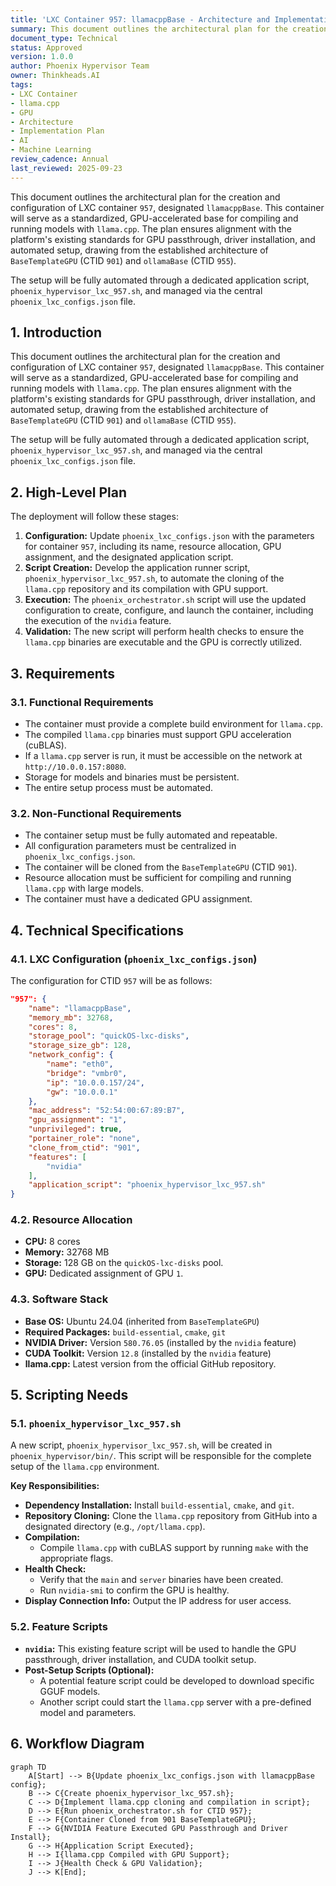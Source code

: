 ```yaml
---
title: 'LXC Container 957: llamacppBase - Architecture and Implementation Plan'
summary: This document outlines the architectural plan for the creation and configuration of LXC container 957.
document_type: Technical
status: Approved
version: 1.0.0
author: Phoenix Hypervisor Team
owner: Thinkheads.AI
tags:
- LXC Container
- llama.cpp
- GPU
- Architecture
- Implementation Plan
- AI
- Machine Learning
review_cadence: Annual
last_reviewed: 2025-09-23
---
```

This document outlines the architectural plan for the creation and configuration of LXC container `957`, designated `llamacppBase`. This container will serve as a standardized, GPU-accelerated base for compiling and running models with `llama.cpp`. The plan ensures alignment with the platform's existing standards for GPU passthrough, driver installation, and automated setup, drawing from the established architecture of `BaseTemplateGPU` (CTID `901`) and `ollamaBase` (CTID `955`).

The setup will be fully automated through a dedicated application script, `phoenix_hypervisor_lxc_957.sh`, and managed via the central `phoenix_lxc_configs.json` file.

## 1. Introduction

This document outlines the architectural plan for the creation and configuration of LXC container `957`, designated `llamacppBase`. This container will serve as a standardized, GPU-accelerated base for compiling and running models with `llama.cpp`. The plan ensures alignment with the platform's existing standards for GPU passthrough, driver installation, and automated setup, drawing from the established architecture of `BaseTemplateGPU` (CTID `901`) and `ollamaBase` (CTID `955`).

The setup will be fully automated through a dedicated application script, `phoenix_hypervisor_lxc_957.sh`, and managed via the central `phoenix_lxc_configs.json` file.

## 2. High-Level Plan

The deployment will follow these stages:

1.  **Configuration:** Update `phoenix_lxc_configs.json` with the parameters for container `957`, including its name, resource allocation, GPU assignment, and the designated application script.
2.  **Script Creation:** Develop the application runner script, `phoenix_hypervisor_lxc_957.sh`, to automate the cloning of the `llama.cpp` repository and its compilation with GPU support.
3.  **Execution:** The `phoenix_orchestrator.sh` script will use the updated configuration to create, configure, and launch the container, including the execution of the `nvidia` feature.
4.  **Validation:** The new script will perform health checks to ensure the `llama.cpp` binaries are executable and the GPU is correctly utilized.

## 3. Requirements

### 3.1. Functional Requirements

- The container must provide a complete build environment for `llama.cpp`.
- The compiled `llama.cpp` binaries must support GPU acceleration (cuBLAS).
- If a `llama.cpp` server is run, it must be accessible on the network at `http://10.0.0.157:8080`.
- Storage for models and binaries must be persistent.
- The entire setup process must be automated.

### 3.2. Non-Functional Requirements

- The container setup must be fully automated and repeatable.
- All configuration parameters must be centralized in `phoenix_lxc_configs.json`.
- The container will be cloned from the `BaseTemplateGPU` (CTID `901`).
- Resource allocation must be sufficient for compiling and running `llama.cpp` with large models.
- The container must have a dedicated GPU assignment.

## 4. Technical Specifications

### 4.1. LXC Configuration (`phoenix_lxc_configs.json`)

The configuration for CTID `957` will be as follows:

```json
"957": {
    "name": "llamacppBase",
    "memory_mb": 32768,
    "cores": 8,
    "storage_pool": "quickOS-lxc-disks",
    "storage_size_gb": 128,
    "network_config": {
        "name": "eth0",
        "bridge": "vmbr0",
        "ip": "10.0.0.157/24",
        "gw": "10.0.0.1"
    },
    "mac_address": "52:54:00:67:89:B7",
    "gpu_assignment": "1",
    "unprivileged": true,
    "portainer_role": "none",
    "clone_from_ctid": "901",
    "features": [
        "nvidia"
    ],
    "application_script": "phoenix_hypervisor_lxc_957.sh"
}
```

### 4.2. Resource Allocation

-   **CPU:** 8 cores
-   **Memory:** 32768 MB
-   **Storage:** 128 GB on the `quickOS-lxc-disks` pool.
-   **GPU:** Dedicated assignment of GPU `1`.

### 4.3. Software Stack

-   **Base OS:** Ubuntu 24.04 (inherited from `BaseTemplateGPU`)
-   **Required Packages:** `build-essential`, `cmake`, `git`
-   **NVIDIA Driver:** Version `580.76.05` (installed by the `nvidia` feature)
-   **CUDA Toolkit:** Version `12.8` (installed by the `nvidia` feature)
-   **llama.cpp:** Latest version from the official GitHub repository.

## 5. Scripting Needs

### 5.1. `phoenix_hypervisor_lxc_957.sh`

A new script, `phoenix_hypervisor_lxc_957.sh`, will be created in `phoenix_hypervisor/bin/`. This script will be responsible for the complete setup of the `llama.cpp` environment.

**Key Responsibilities:**

-   **Dependency Installation:** Install `build-essential`, `cmake`, and `git`.
-   **Repository Cloning:** Clone the `llama.cpp` repository from GitHub into a designated directory (e.g., `/opt/llama.cpp`).
-   **Compilation:**
    -   Compile `llama.cpp` with cuBLAS support by running `make` with the appropriate flags.
-   **Health Check:**
    -   Verify that the `main` and `server` binaries have been created.
    -   Run `nvidia-smi` to confirm the GPU is healthy.
-   **Display Connection Info:** Output the IP address for user access.

### 5.2. Feature Scripts

-   **`nvidia`:** This existing feature script will be used to handle the GPU passthrough, driver installation, and CUDA toolkit setup.
-   **Post-Setup Scripts (Optional):**
    -   A potential feature script could be developed to download specific GGUF models.
    -   Another script could start the `llama.cpp` server with a pre-defined model and parameters.

## 6. Workflow Diagram

```mermaid
graph TD
    A[Start] --> B{Update phoenix_lxc_configs.json with llamacppBase config};
    B --> C{Create phoenix_hypervisor_lxc_957.sh};
    C --> D{Implement llama.cpp cloning and compilation in script};
    D --> E{Run phoenix_orchestrator.sh for CTID 957};
    E --> F{Container Cloned from 901 BaseTemplateGPU};
    F --> G{NVIDIA Feature Executed GPU Passthrough and Driver Install};
    G --> H{Application Script Executed};
    H --> I{llama.cpp Compiled with GPU Support};
    I --> J{Health Check & GPU Validation};
    J --> K[End];
